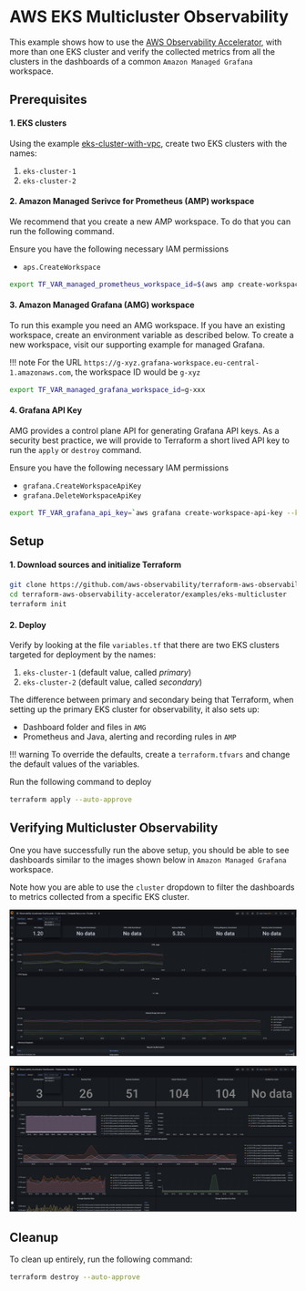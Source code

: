# AWS EKS Multicluster Observability

This example shows how to use the [AWS Observability Accelerator](https://github.com/aws-observability/terraform-aws-observability-accelerator), with more than one EKS cluster and verify the collected metrics from all the clusters in the dashboards of a common `Amazon Managed Grafana` workspace.

## Prerequisites

#### 1. EKS clusters 

Using the example [eks-cluster-with-vpc](../../examples/eks-cluster-with-vpc/), create two EKS clusters with the names:
   1. `eks-cluster-1`
   2. `eks-cluster-2`

#### 2. Amazon Managed Serivce for Prometheus (AMP) workspace 

We recommend that you create a new AMP workspace. To do that you can run the following command.

Ensure you have the following necessary IAM permissions
* `aps.CreateWorkspace`

```sh
export TF_VAR_managed_prometheus_workspace_id=$(aws amp create-workspace --alias observability-accelerator --query='workspaceId' --output text)
```

#### 3. Amazon Managed Grafana (AMG) workspace 

To run this example you need an AMG workspace. If you have
an existing workspace, create an environment variable as described below.
To create a new workspace, visit our supporting example for managed Grafana.

!!! note
    For the URL `https://g-xyz.grafana-workspace.eu-central-1.amazonaws.com`, the workspace ID would be `g-xyz`

```sh
export TF_VAR_managed_grafana_workspace_id=g-xxx
```

#### 4. Grafana API Key

AMG provides a control plane API for generating Grafana API keys.
As a security best practice, we will provide to Terraform a short lived API key to
run the `apply` or `destroy` command.

Ensure you have the following necessary IAM permissions 
* `grafana.CreateWorkspaceApiKey`
* `grafana.DeleteWorkspaceApiKey`

```sh
export TF_VAR_grafana_api_key=`aws grafana create-workspace-api-key --key-name "observability-accelerator-$(date +%s)" --key-role ADMIN --seconds-to-live 1200 --workspace-id $TF_VAR_managed_grafana_workspace_id --query key --output text`
```

## Setup

#### 1. Download sources and initialize Terraform

```sh
git clone https://github.com/aws-observability/terraform-aws-observability-accelerator.git
cd terraform-aws-observability-accelerator/examples/eks-multicluster
terraform init
```

#### 2. Deploy

Verify by looking at the file `variables.tf` that there are two EKS clusters targeted for deployment by the names:
1. `eks-cluster-1` (default value, called _primary_)
2. `eks-cluster-2` (default value, called _secondary_)

The difference between primary and secondary being that Terraform, when setting up the primary EKS cluster for observability, it also sets up: 
* Dashboard folder and files in `AMG`
* Prometheus and Java, alerting and recording rules in `AMP`

!!! warning
    To override the defaults, create a `terraform.tfvars` and change the default values of the variables.

Run the following command to deploy 

```sh 
terraform apply --auto-approve
```

## Verifying Multicluster Observability

One you have successfully run the above setup, you should be able to see dashboards similar to the images shown below in `Amazon Managed Grafana` workspace.

Note how you are able to use the `cluster` dropdown to filter the dashboards to metrics collected from a specific EKS cluster.

![Sample Image 1](../../docs/images/eks-multicluster-1.png)

![Sample Image 2](../../docs/images/eks-multicluster-2.png)

## Cleanup

To clean up entirely, run the following command:

```sh
terraform destroy --auto-approve
```